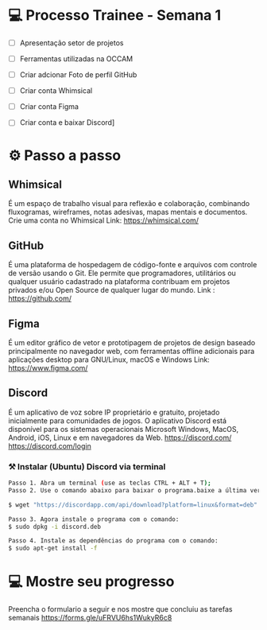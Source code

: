 
# 💻 Processo Trainee - Semana 1
- [ ] Apresentação setor de projetos
- [ ] Ferramentas utilizadas na OCCAM
- [ ] Criar adcionar Foto de perfil GitHub
- [ ] Criar conta Whimsical
- [ ] Criar conta Figma
- [ ] Criar conta e baixar Discord]


# ⚙️ Passo a passo

## Whimsical 
É um espaço de trabalho visual para reflexão e colaboração, combinando fluxogramas, wireframes, notas adesivas, mapas mentais e documentos.
Crie uma conta no Whimsical
Link: https://whimsical.com/

## GitHub 
É uma plataforma de hospedagem de código-fonte e arquivos com controle de versão usando o Git. Ele permite que programadores, utilitários ou qualquer usuário cadastrado na plataforma contribuam em projetos privados e/ou Open Source de qualquer lugar do mundo.
Link : https://github.com/

## Figma 
É um editor gráfico de vetor e prototipagem de projetos de design baseado principalmente no navegador web, com ferramentas offline adicionais para aplicações desktop para GNU/Linux, macOS e Windows
Link: https://www.figma.com/

## Discord 
É um aplicativo de voz sobre IP proprietário e gratuito, projetado inicialmente para comunidades de jogos. O aplicativo Discord está disponível para os sistemas operacionais Microsoft Windows, MacOS, Android, iOS, Linux e em navegadores da Web.
https://discord.com/
https://discord.com/login

### ⚒️ Instalar (Ubuntu) Discord via terminal
```bash
Passo 1. Abra um terminal (use as teclas CTRL + ALT + T);
Passo 2. Use o comando abaixo para baixar o programa.baixe a última versão e salve-o com o nome discord.deb:

$ wget "https://discordapp.com/api/download?platform=linux&format=deb" -O discord.deb

Passo 3. Agora instale o programa com o comando:
$ sudo dpkg -i discord.deb

Passo 4. Instale as dependências do programa com o comando:
$ sudo apt-get install -f
```
# 💻 Mostre seu progresso
Preencha o formulario a seguir e nos mostre que concluiu as tarefas semanais
https://forms.gle/uFRVU6hs1WukyR6c8


 
